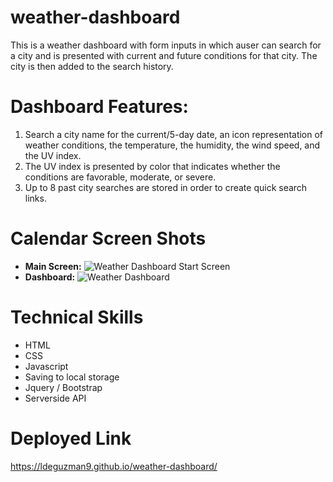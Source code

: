 # weather-dashboard

This is a weather dashboard with form inputs in which auser can search for a city and is presented with current and future conditions for that city. The city is then added to the search history.

# Dashboard Features:

1. Search a city name for the current/5-day date, an icon representation of weather conditions, the temperature, the humidity, the wind speed, and the UV index.
2. The UV index is presented by color that indicates whether the conditions are favorable, moderate, or severe.
3. Up to 8 past city searches are stored in order to create quick search links.

# Calendar Screen Shots

- **Main Screen:**
  ![Weather Dashboard Start Screen](LINK)
- **Dashboard:**
  ![Weather Dashboard](LINK)

# Technical Skills

- HTML
- CSS
- Javascript
- Saving to local storage
- Jquery / Bootstrap
- Serverside API

# Deployed Link

https://ldeguzman9.github.io/weather-dashboard/
